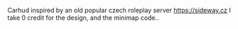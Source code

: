 Carhud inspired by an old popular czech roleplay server https://sideway.cz
I take 0 credit for the design, and the minimap code..

